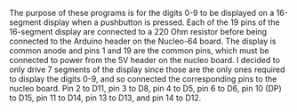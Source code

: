 The purpose of these programs is for the digits 0-9 to be displayed on a 16-segment display when a pushbutton is pressed. 
Each of the 19 pins of the 16-segment display are connected to a 220 Ohm resistor before being connected to the Arduino header on the Nucleo-64 board. 
The display is common anode and pins 1 and 19 are the common pins, which must be connected to power from the 5V header on the nucleo board. 
I decided to only drive 7 segments of the display since those are the only ones required to display the digits 0-9, and so connected the corresponding pins to the nucleo board. 
Pin 2 to D11, pin 3 to D8, pin 4 to D5, pin 6 to D6, pin 10 (DP) to D15, pin 11 to D14, pin 13 to D13, and pin 14 to D12. 
